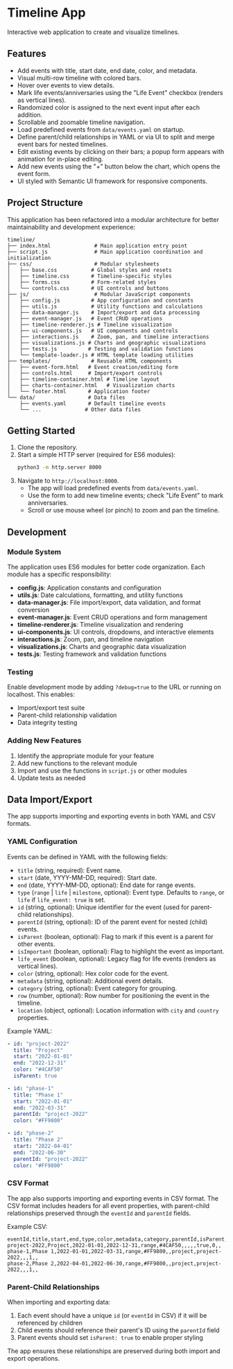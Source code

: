 # Timeline App

Interactive web application to create and visualize timelines.


Features
--------
- Add events with title, start date, end date, color, and metadata.
- Visual multi-row timeline with colored bars.
- Hover over events to view details.
- Mark life events/anniversaries using the "Life Event" checkbox (renders as vertical lines).
- Randomized color is assigned to the next event input after each addition.
- Scrollable and zoomable timeline navigation.
- Load predefined events from `data/events.yaml` on startup.
- Define parent/child relationships in YAML or via UI to split and merge event bars for nested timelines.
- Edit existing events by clicking on their bars; a popup form appears with animation for in-place editing.
- Add new events using the "+" button below the chart, which opens the event form.
- UI styled with Semantic UI framework for responsive components.



## Project Structure

This application has been refactored into a modular architecture for better maintainability and development experience:

```
timeline/
├── index.html              # Main application entry point
├── script.js               # Main application coordination and initialization
├── css/                    # Modular stylesheets
│   ├── base.css           # Global styles and resets
│   ├── timeline.css       # Timeline-specific styles
│   ├── forms.css          # Form-related styles
│   └── controls.css       # UI controls and buttons
├── js/                     # Modular JavaScript components
│   ├── config.js          # App configuration and constants
│   ├── utils.js           # Utility functions and calculations
│   ├── data-manager.js    # Import/export and data processing
│   ├── event-manager.js   # Event CRUD operations
│   ├── timeline-renderer.js # Timeline visualization
│   ├── ui-components.js   # UI components and controls
│   ├── interactions.js    # Zoom, pan, and timeline interactions
│   ├── visualizations.js # Charts and geographic visualizations
│   ├── tests.js          # Testing and validation functions
│   └── template-loader.js # HTML template loading utilities
├── templates/             # Reusable HTML components
│   ├── event-form.html   # Event creation/editing form
│   ├── controls.html     # Import/export controls
│   ├── timeline-container.html # Timeline layout
│   ├── charts-container.html   # Visualization charts
│   └── footer.html       # Application footer
└── data/                 # Data files
    ├── events.yaml       # Default timeline events
    └── ...              # Other data files
```

Getting Started
---------------
1. Clone the repository.
2. Start a simple HTTP server (required for ES6 modules):
   ```bash
   python3 -m http.server 8000
   ```
3. Navigate to `http://localhost:8000`.
   - The app will load predefined events from `data/events.yaml`.
   - Use the form to add new timeline events; check "Life Event" to mark anniversaries.
   - Scroll or use mouse wheel (or pinch) to zoom and pan the timeline.

## Development

### Module System
The application uses ES6 modules for better code organization. Each module has a specific responsibility:

- **config.js**: Application constants and configuration
- **utils.js**: Date calculations, formatting, and utility functions
- **data-manager.js**: File import/export, data validation, and format conversion
- **event-manager.js**: Event CRUD operations and form management
- **timeline-renderer.js**: Timeline visualization and rendering
- **ui-components.js**: UI controls, dropdowns, and interactive elements
- **interactions.js**: Zoom, pan, and timeline navigation
- **visualizations.js**: Charts and geographic data visualization
- **tests.js**: Testing framework and validation functions

### Testing
Enable development mode by adding `?debug=true` to the URL or running on localhost. This enables:
- Import/export test suite
- Parent-child relationship validation
- Data integrity testing

### Adding New Features
1. Identify the appropriate module for your feature
2. Add new functions to the relevant module
3. Import and use the functions in `script.js` or other modules
4. Update tests as needed

Data Import/Export
------------------
The app supports importing and exporting events in both YAML and CSV formats.

### YAML Configuration
Events can be defined in YAML with the following fields:
  - `title` (string, required): Event name.
  - `start` (date, YYYY-MM-DD, required): Start date.
  - `end` (date, YYYY-MM-DD, optional): End date for range events.
  - `type` (`range` | `life` | `milestone`, optional): Event type. Defaults to `range`, or `life` if `life_event: true` is set.
  - `id` (string, optional): Unique identifier for the event (used for parent-child relationships).
  - `parentId` (string, optional): ID of the parent event for nested (child) events.
  - `isParent` (boolean, optional): Flag to mark if this event is a parent for other events.
  - `isImportant` (boolean, optional): Flag to highlight the event as important.
  - `life_event` (boolean, optional): Legacy flag for life events (renders as vertical lines).
  - `color` (string, optional): Hex color code for the event.
  - `metadata` (string, optional): Additional event details.
  - `category` (string, optional): Event category for grouping.
  - `row` (number, optional): Row number for positioning the event in the timeline.
  - `location` (object, optional): Location information with `city` and `country` properties.

Example YAML:
```yaml
- id: "project-2022"
  title: "Project"  
  start: "2022-01-01"  
  end: "2022-12-31"  
  color: "#4CAF50"
  isParent: true

- id: "phase-1"
  title: "Phase 1"  
  start: "2022-01-01"  
  end: "2022-03-31"  
  parentId: "project-2022"  
  color: "#FF9800"  

- id: "phase-2"
  title: "Phase 2"  
  start: "2022-04-01"  
  end: "2022-06-30"  
  parentId: "project-2022"  
  color: "#FF9800"  
```

### CSV Format
The app also supports importing and exporting events in CSV format. The CSV format includes headers for all event properties, with parent-child relationships preserved through the `eventId` and `parentId` fields.

Example CSV:
```csv
eventId,title,start,end,type,color,metadata,category,parentId,isParent,isImportant,row,location_city,location_country
project-2022,Project,2022-01-01,2022-12-31,range,#4CAF50,,,,,true,0,,
phase-1,Phase 1,2022-01-01,2022-03-31,range,#FF9800,,project,project-2022,,,1,,
phase-2,Phase 2,2022-04-01,2022-06-30,range,#FF9800,,project,project-2022,,,1,,
```

### Parent-Child Relationships

When importing and exporting data:
1. Each event should have a unique `id` (or `eventId` in CSV) if it will be referenced by children
2. Child events should reference their parent's ID using the `parentId` field
3. Parent events should set `isParent: true` to enable proper styling

The app ensures these relationships are preserved during both import and export operations.